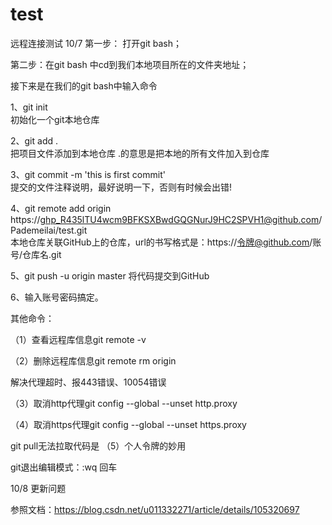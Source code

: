 # test
远程连接测试
10/7
第一步： 打开git bash；

第二步：在git bash 中cd到我们本地项目所在的文件夹地址；

接下来是在我们的git bash中输入命令

1、git init     
初始化一个git本地仓库

2、git add .     
把项目文件添加到本地仓库   .的意思是把本地的所有文件加入到仓库

3、git commit -m 'this is first commit'   
提交的文件注释说明，最好说明一下，否则有时候会出错!

4、git remote add origin https://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@github.com/Pademeilai/test.git   
本地仓库关联GitHub上的仓库，url的书写格式是：https://令牌@github.com/账号/仓库名.git

5、git push -u origin master 
将代码提交到GitHub

6、输入账号密码搞定。



其他命令：


（1）查看远程库信息git remote -v

（2）删除远程库信息git remote rm origin


解决代理超时、报443错误、10054错误


（3）取消http代理git config --global --unset http.proxy


（4）取消https代理git config --global --unset https.proxy


git pull无法拉取代码是
（5）个人令牌的妙用

git退出编辑模式：:wq 回车

10/8
更新问题

参照文档：https://blog.csdn.net/u011332271/article/details/105320697

